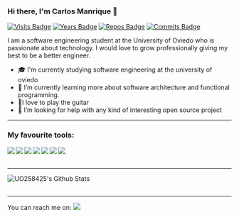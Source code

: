 ### Hi there, I'm Carlos Manrique 👋
[![Visits Badge](https://badges.pufler.dev/visits/uo258425/uo258425)](https://badges.pufler.dev)
[![Years Badge](https://badges.pufler.dev/years/uo258425)](https://badges.pufler.dev)
[![Repos Badge](https://badges.pufler.dev/repos/uo258425)](https://badges.pufler.dev)
[![Commits Badge](https://badges.pufler.dev/commits/monthly/uo258425)](https://badges.pufler.dev)

I am a software engineering student at the University of Oviedo who is passionate about technology. I would love to grow professionally giving my best to be a better engineer. 

  - :mortar_board: I'm currently studying software engineering at the university of oviedo
  - 🌱 I’m currently learning more about software architecture and functional programming.
  - :guitar:I love to play the guitar
  - 🤔 I’m looking for help with any kind of interesting open source project
---

### My favourite tools:
<img align="left" src="https://img.shields.io/badge/java-%23ED8B00.svg?&style=for-the-badge&logo=java&logoColor=white"/>
<img align="left" src="https://img.shields.io/badge/python%20-%2314354C.svg?&style=for-the-badge&logo=python&logoColor=white"/>
<img align="left" src="https://img.shields.io/badge/c%20-%2300599C.svg?&style=for-the-badge&logo=c&logoColor=white"/>
<img align="left" src="https://img.shields.io/badge/c%23%20-%23239120.svg?&style=for-the-badge&logo=c-sharp&logoColor=white"/>
<img align="left" src="https://img.shields.io/badge/scala-%23DC322F.svg?&style=for-the-badge&logo=scala&logoColor=white"/>
<img align="left" src="https://img.shields.io/badge/javascript%20-%23323330.svg?&style=for-the-badge&logo=javascript&logoColor=%23F7DF1E"/>
<img align="left" src="https://img.shields.io/badge/shell_script%20-%23121011.svg?&style=for-the-badge&logo=gnu-bash&logoColor=white"/>

<br />
<br />

---


<img align="center" alt="UO258425's Github Stats" src="https://github-readme-stats.vercel.app/api/top-langs/?username=uo258425&layout=compact" />

<br />
<br />

---
You can reach me on:  <a href="https://www.linkedin.com/in/carlos-manrique-enguita/">
<img src="https://img.shields.io/badge/linkedin%20-%230077B5.svg?&style=for-the-badge&logo=linkedin&logoColor=white"/></a>
 
<!--
**UO258425/UO258425** is a ✨ _special_ ✨ repository because its `README.md` (this file) appears on your GitHub profile.

Here are some ideas to get you started:

- 🔭 I’m currently working on ...
- 🌱 I’m currently learning ...
- 👯 I’m looking to collaborate on ...
- 🤔 I’m looking for help with ...
- 💬 Ask me about ...
- 📫 How to reach me: ...
- 😄 Pronouns: ...
- ⚡ Fun fact: ...
-->
